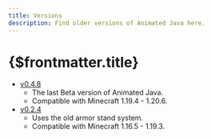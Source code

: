 ```yaml
---
title: Versions
description: Find older versions of Animated Java here.
---
```


# {$frontmatter.title}

-   [v0.4.8](legacy-beta)
    -   The last Beta version of Animated Java.
    -   Compatible with Minecraft 1.19.4 - 1.20.6.
-   [v0.2.4](legacy-armorstands)
    -   Uses the old armor stand system.
    -   Compatible with Minecraft 1.16.5 - 1.19.3.
